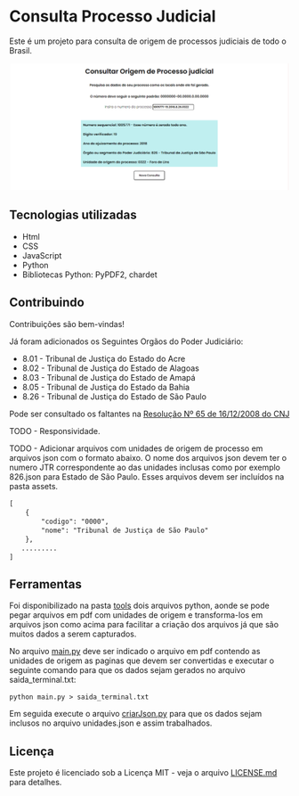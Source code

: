 # Consulta Processo Judicial

Este é um projeto para consulta de origem de processos judiciais de todo o Brasil.

<p align="center">
  <img src="https://github.com/jonathansartorib/Consulta-Processo-Judicial/blob/main/screenshot.png" width="500px" alt="tela consulta">
</p>

## Tecnologias utilizadas
- Html
- CSS
- JavaScript
- Python
- Bibliotecas Python: PyPDF2, chardet

## Contribuindo
Contribuições são bem-vindas!

Já foram adicionados os Seguintes Orgãos do Poder Judiciário:
- 8.01 - Tribunal de Justiça do Estado do Acre
- 8.02 - Tribunal de Justiça do Estado de Alagoas
- 8.03 - Tribunal de Justiça do Estado de Amapá
- 8.05 - Tribunal de Justiça do Estado da Bahia
- 8.26 - Tribunal de Justiça do Estado de São Paulo

Pode ser consultado os faltantes na [Resolução Nº 65 de 16/12/2008 do CNJ](https://atos.cnj.jus.br/files/compilado23285720221017634de539229ab.pdf)

TODO - Responsividade.

TODO - Adicionar arquivos com unidades de origem de processo em arquivos json com o formato abaixo. O nome dos arquivos json devem ter o numero JTR correspondente ao das unidades inclusas como por exemplo 826.json para Estado de São Paulo. Esses arquivos devem ser incluídos na pasta assets.

    [
        {
            "codigo": "0000",
            "nome": "Tribunal de Justiça de São Paulo"
        },
       .........
    ]

## Ferramentas
Foi disponibilizado na pasta [tools](https://github.com/jonathansartorib/Consulta-Processo-Judicial/tree/main/tools) dois arquivos python, aonde se pode pegar arquivos em pdf com unidades de origem e transforma-los em arquivos json como acima para facilitar a criação dos arquivos já que são muitos dados a serem capturados.

No arquivo [main.py](https://github.com/jonathansartorib/Consulta-Processo-Judicial/blob/main/tools/main.py) deve ser indicado o arquivo em pdf contendo as unidades de origem as paginas que devem ser convertidas e executar o seguinte comando para que os dados sejam gerados no arquivo saida_terminal.txt:

    python main.py > saida_terminal.txt

Em seguida execute o arquivo [criarJson.py](https://github.com/jonathansartorib/Consulta-Processo-Judicial/blob/main/tools/criarJson.py) para que os dados sejam inclusos no arquivo unidades.json e assim trabalhados.


## Licença
Este projeto é licenciado sob a Licença MIT - veja o arquivo [LICENSE.md](https://github.com/jonathansartorib/Consulta-Processo-Judicial/blob/main/LICENSE) para detalhes.







